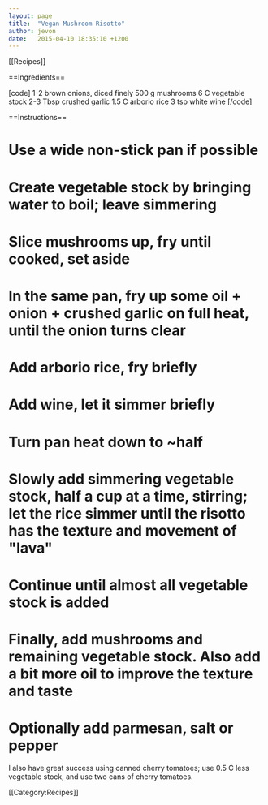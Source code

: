 ```yaml
---
layout: page
title:  "Vegan Mushroom Risotto"
author: jevon
date:   2015-04-10 18:35:10 +1200
---
```


[[Recipes]]

==Ingredients==

[code]
1-2 brown onions, diced finely
500 g mushrooms
6 C vegetable stock
2-3 Tbsp crushed garlic
1.5 C arborio rice
3 tsp white wine
[/code]

==Instructions==

# Use a wide non-stick pan if possible
# Create vegetable stock by bringing water to boil; leave simmering
# Slice mushrooms up, fry until cooked, set aside
# In the same pan, fry up some oil + onion + crushed garlic on full heat, until the onion turns clear
# Add arborio rice, fry briefly
# Add wine, let it simmer briefly
# Turn pan heat down to ~half
# Slowly add simmering vegetable stock, half a cup at a time, stirring; let the rice simmer until the risotto has the texture and movement of "lava"
# Continue until almost all vegetable stock is added
# Finally, add mushrooms and remaining vegetable stock. Also add a bit more oil to improve the texture and taste
# Optionally add parmesan, salt or pepper

I also have great success using canned cherry tomatoes; use 0.5 C less vegetable stock, and use two cans of cherry tomatoes.

[[Category:Recipes]]